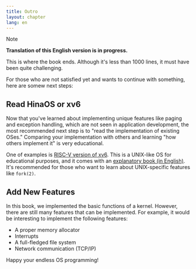 ```yaml
---
title: Outro
layout: chapter
lang: en
---
```


> [!NOTE]
>
> **Translation of this English version is in progress.**

This is where the book ends. Although it's less than 1000 lines, it must have been quite challenging.

For those who are not satisfied yet and wants to continue with something, here are somew next steps:

## Read HinaOS or xv6

Now that you've learned about implementing unique features like paging and exception handling, which are not seen in application development, the most recommended next step is to "read the implementation of existing OSes." Comparing your implementation with others and learning "how others implement it" is very educational.

One of examples is [RISC-V version of xv6](https://github.com/mit-pdos/xv6-riscv). This is a UNIX-like OS for educational purposes, and it comes with an [explanatory book (in English)](https://pdos.csail.mit.edu/6.828/2022/). It's recommended for those who want to learn about UNIX-specific features like `fork(2)`.

## Add New Features

In this book, we implemented the basic functions of a kernel. However, there are still many features that can be implemented. For example, it would be interesting to implement the following features:

- A proper memory allocator
- Interrupts
- A full-fledged file system
- Network communication (TCP/IP)

Happy your endless OS programming!
